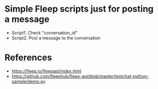 # Simple Fleep scripts just for posting a message

- Script1. Check "conversation_id"
- Script2. Post a message to the conversation

# References
- https://fleep.io/fleepapi/index.html
- https://github.com/fleephub/fleep-api/blob/master/testchat-python-sample/demo.py
